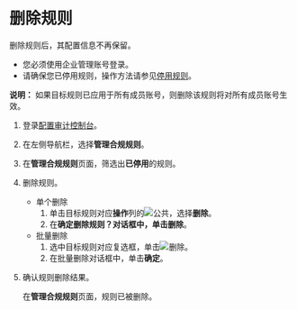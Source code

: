 # 删除规则

删除规则后，其配置信息不再保留。

-   您必须使用企业管理账号登录。
-   请确保您已停用规则，操作方法请参见[停用规则](/cn.zh-CN/企业版配置审计/管理规则/停用规则.md)。

**说明：** 如果目标规则已应用于所有成员账号，则删除该规则将对所有成员账号生效。

1.  登录[配置审计控制台](https://config.console.aliyun.com)。

2.  在左侧导航栏，选择**管理合规规则**。

3.  在**管理合规规则**页面，筛选出**已停用**的规则。

4.  删除规则。

    -   单个删除
        1.  单击目标规则对应**操作**列的![公共](https://static-aliyun-doc.oss-accelerate.aliyuncs.com/assets/img/zh-CN/1160019951/p93049.png)，选择**删除**。
        2.  在**确定删除规则？**对话框中，单击**删除**。
    -   批量删除
        1.  选中目标规则对应复选框，单击![删除](https://static-aliyun-doc.oss-accelerate.aliyuncs.com/assets/img/zh-CN/5755001061/p170205.png)。
        2.  在批量删除对话框中，单击**确定**。
5.  确认规则删除结果。

    在**管理合规规则**页面，规则已被删除。



